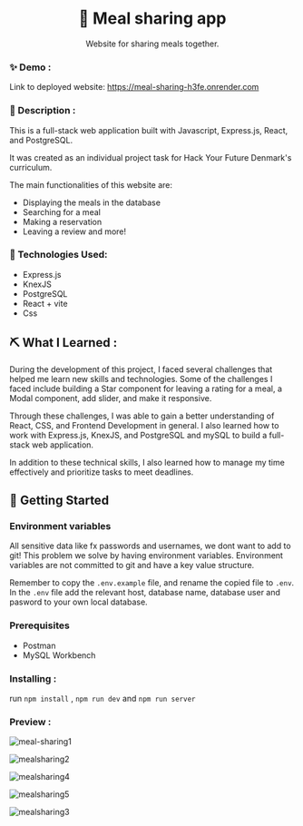 

<h1 align="center">🍝 Meal sharing app</h1>





<p align="center"> Website for sharing meals together.
    <br> 
</p>

### ✨ Demo :
Link to deployed website: <a>https://meal-sharing-h3fe.onrender.com</a>

### 📝 Description :
<p>This is a full-stack web application built with Javascript, Express.js, React, and PostgreSQL.</p>
<p>It was created as an individual project task for Hack Your Future Denmark's curriculum.</p>
<p>The main functionalities of this website are:</p>

- Displaying the meals in the database
- Searching for a meal
- Making a reservation
- Leaving a review and more!
  

### 🧩 Technologies Used:
- Express.js
- KnexJS
- PostgreSQL
- React + vite
- Css
  

## ⛏️ What I Learned :

During the development of this project, I faced several challenges that helped me learn new skills and technologies. Some of the challenges I faced include building a Star component for leaving a rating for a meal, a Modal component, add slider, and make it responsive.

Through these challenges, I was able to gain a better understanding of React, CSS, and Frontend Development in general. I also learned how to work with Express.js, KnexJS, and PostgreSQL and mySQL to build a full-stack web application.

In addition to these technical skills, I also learned how to manage my time effectively and prioritize tasks to meet deadlines.


## 🏁 Getting Started <a name = "getting_started"></a>


### Environment variables

All sensitive data like fx passwords and usernames, we dont want to add to git! This problem we solve by having environment variables. Environment variables are not committed to git and have a key value structure.

Remember to copy the `.env.example` file, and rename the copied file to `.env`. In the `.env` file add the relevant host, database name, database user and pasword to your own local database.
### Prerequisites

- Postman
- MySQL Workbench

### Installing :

run `npm install` , `npm run dev` and `npm run server`

### Preview :

![meal-sharing1](https://github.com/Hadis-jamali/meal-sharing/assets/132214893/31e85cb8-cee2-44ab-bfc2-9c2c9cf029be)


![mealsharing2](https://github.com/Hadis-jamali/meal-sharing/assets/132214893/cf3b3c57-0cb7-461f-827d-105d5a458864)


![mealsharing4](https://github.com/Hadis-jamali/meal-sharing/assets/132214893/7b681311-8eac-45a9-b671-2145afbb19f4)


![mealsharing5](https://github.com/Hadis-jamali/meal-sharing/assets/132214893/48db0180-991a-40e9-a305-d78ebde044c3)


![mealsharing3](https://github.com/Hadis-jamali/meal-sharing/assets/132214893/74164779-e3ea-4fa2-acc4-23509df0e89a)


